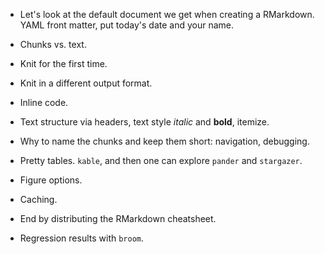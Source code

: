 * Let's look at the default document we get when creating a RMarkdown. YAML front matter, put today's date and your name.

* Chunks vs. text.

* Knit for the first time.

* Knit in a different output format.

* Inline code. 

* Text structure via headers, text style *italic* and **bold**, itemize.

* Why to name the chunks and keep them short: navigation, debugging.

* Pretty tables. `kable`, and then one can explore `pander` and `stargazer`.

* Figure options.

* Caching.

* End by distributing the RMarkdown cheatsheet.

* Regression results with `broom`.